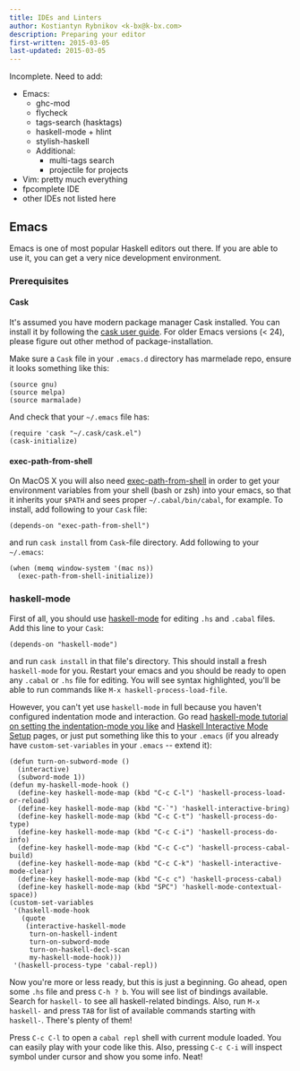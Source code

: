 ```yaml
---
title: IDEs and Linters
author: Kostiantyn Rybnikov <k-bx@k-bx.com>
description: Preparing your editor
first-written: 2015-03-05
last-updated: 2015-03-05
---
```


Incomplete. Need to add:

* Emacs:
  * ghc-mod
  * flycheck
  * tags-search (hasktags)
  * haskell-mode + hlint
  * stylish-haskell
  * Additional:
    * multi-tags search
    * projectile for projects
* Vim: pretty much everything
* fpcomplete IDE
* other IDEs not listed here

## Emacs

Emacs is one of most popular Haskell editors out there. If you are
able to use it, you can get a very nice development environment.

### Prerequisites

#### Cask

It's assumed you have modern package manager Cask installed. You can
install it by following the
[cask user guide](http://cask.readthedocs.org/en/latest/index.html). For
older Emacs versions (< 24), please figure out other method of
package-installation.

Make sure a `Cask` file in your `.emacs.d` directory has marmelade
repo, ensure it looks something like this:

```elisp
(source gnu)
(source melpa)
(source marmalade)
```

And check that your `~/.emacs` file has:

```elisp
(require 'cask "~/.cask/cask.el")
(cask-initialize)
```

#### exec-path-from-shell

On MacOS X you will also need
[exec-path-from-shell](https://github.com/purcell/exec-path-from-shell)
in order to get your environment variables from your shell (bash or
zsh) into your emacs, so that it inherits your `$PATH` and sees proper
`~/.cabal/bin/cabal`, for example. To install, add following to your
`Cask` file:

```elisp
(depends-on "exec-path-from-shell")
```

and run `cask install` from `Cask`-file directory. Add following to your `~/.emacs`:

```elisp
(when (memq window-system '(mac ns))
  (exec-path-from-shell-initialize))
```

### haskell-mode

First of all, you should use
[haskell-mode](https://github.com/haskell/haskell-mode) for editing
`.hs` and `.cabal` files. Add this line to your `Cask`:

```elisp
(depends-on "haskell-mode")
```

and run `cask install` in that file's directory. This should install a
fresh `haskell-mode` for you. Restart your emacs and you should be
ready to open any `.cabal` or `.hs` file for editing. You will see
syntax highlighted, you'll be able to run commands like `M-x
haskell-process-load-file`.

However, you can't yet use `haskell-mode` in full because you haven't
configured indentation mode and interaction. Go read
[haskell-mode tutorial on setting the indentation-mode you like](https://github.com/haskell/haskell-mode/wiki/Indentation)
and
[Haskell Interactive Mode Setup](https://github.com/haskell/haskell-mode/wiki/Haskell-Interactive-Mode-Setup)
pages, or just put something like this to your `.emacs` (if you
already have `custom-set-variables` in your `.emacs` -- extend it):

```elisp
(defun turn-on-subword-mode ()
  (interactive)
  (subword-mode 1))
(defun my-haskell-mode-hook ()
  (define-key haskell-mode-map (kbd "C-c C-l") 'haskell-process-load-or-reload)
  (define-key haskell-mode-map (kbd "C-`") 'haskell-interactive-bring)
  (define-key haskell-mode-map (kbd "C-c C-t") 'haskell-process-do-type)
  (define-key haskell-mode-map (kbd "C-c C-i") 'haskell-process-do-info)
  (define-key haskell-mode-map (kbd "C-c C-c") 'haskell-process-cabal-build)
  (define-key haskell-mode-map (kbd "C-c C-k") 'haskell-interactive-mode-clear)
  (define-key haskell-mode-map (kbd "C-c c") 'haskell-process-cabal)
  (define-key haskell-mode-map (kbd "SPC") 'haskell-mode-contextual-space))
(custom-set-variables
 '(haskell-mode-hook
   (quote
    (interactive-haskell-mode 
     turn-on-haskell-indent 
     turn-on-subword-mode
     turn-on-haskell-decl-scan 
     my-haskell-mode-hook)))
 '(haskell-process-type 'cabal-repl))
```

Now you're more or less ready, but this is just a beginning. Go ahead,
open some `.hs` file and press `C-h ? b`. You will see list of
bindings available. Search for `haskell-` to see all haskell-related
bindings. Also, run `M-x haskell-` and press `TAB` for list of
available commands starting with `haskell-`. There's plenty of them!

Press `C-c C-l` to open a `cabal repl` shell with current module
loaded. You can easily play with your code like this. Also, pressing
`C-c C-i` will inspect symbol under cursor and show you some info. Neat!
